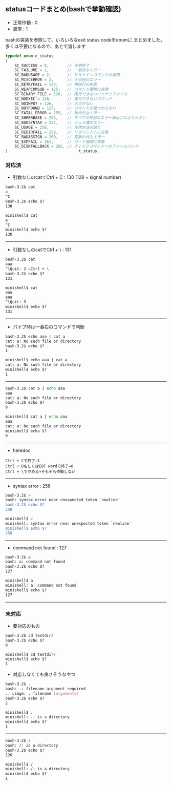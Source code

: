 ## statusコードまとめ(bashで挙動確認)
- 正常作動 : 0
- 異常 : 1

bashの実装を参照して、いろいろなexit status codeをenumに
まとめました。多くは不要になるので、あとで消します
```c
typedef enum e_status
{
	SC_SUCCESS = 0,        // 正常終了
	SC_FAILURE = 1,        // 一般的なエラー
	SC_BADUSAGE = 2,       // ビルトインコマンドの誤用
	SC_MISCERROR = 2,      // その他のエラー
	SC_RETRYFAIL = 124,    // 再試行の失敗
	SC_WEXPCOMSUB = 125,   // コマンド置換に失敗
	SC_BINARY_FILE = 126,  // 実行できないバイナリファイル
	SC_NOEXEC = 126,       // 実行できないコマンド
	SC_NOINPUT = 126,      // 入力がない
	SC_NOTFOUND = 127,     // コマンドが見つからない
	SC_FATAL_ERROR = 255,  // 致命的なエラー
	SC_SHERRBASE = 256,    // すべての特別なエラー値はこれより大きい
	SC_BADSYNTAX = 257,    // シェル構文エラー
	SC_USAGE = 258,        // 使用方法の誤り
	SC_REDIRFAIL = 259,    // リダイレクトに失敗
	SC_BADASSIGN = 260,    // 変数の代入エラー
	SC_EXPFAIL = 261,      // ワード展開に失敗
	SC_DISKFALLBACK = 262, // ディスクコマンドへのフォールバック
}								t_status;
```
### 対応済

- 引数なしのcatでCtrl + C : 130 (128 + signal number)
```sh
bash-3.2$ cat
a
^C
bash-3.2$ echo $?
130
```
```sh
minishell$ cat
a
^C
minishell$ echo $?
130
```
---
- 引数なしのcatでCtrl + \ : 131
```sh
bash-3.2$ cat
aaa
^\Quit: 3 ←Ctrl + \
bash-3.2$ echo $?
131
```
```sh
minishell$ cat
aaa
aaa
^\Quit: 3
minishell$ echo $?
131
```
---
- パイプ時は一番右のコマンドで判断
```sh
bash-3.2$ echo aaa | cat a
cat: a: No such file or directory
bash-3.2$ echo $?
1
```
```sh
minishell$ echo aaa | cat a
cat: a: No such file or directory
minishell$ echo $?
1
```
---
```sh
bash-3.2$ cat a | echo aaa
aaa
cat: a: No such file or directory
bash-3.2$ echo $?
0
```
```sh
minishell$ cat a | echo aaa
aaa
cat: a: No such file or directory
minishell$ echo $?
0
```
---
- heredoc
```
Ctrl + Cで終了→1
Ctrl + DもしくはEOF wordで終了→0
Ctrl + \でやめる→そもそも作動しない
```
---
- syntax error : 258
```sh
bash-3.2$ >
bash: syntax error near unexpected token `newline'
bash-3.2$ echo $?
258
```
```sh
minishell$ >
minishell: syntax error near unexpected token `newline'
minishell$ echo $?
258
```
---
- command not found : 127
```sh
bash-3.2$ a
bash: a: command not found
bash-3.2$ echo $?
127
```
```sh
minishell$ a
minishell: a: command not found
minishell$ echo $?
127
```
---

### 未対応

- 要対応のもの
```sh
bash-3.2$ cd testdir/
bash-3.2$ echo $?
0
```
```sh
minishell$ cd testdir/
minishell$ echo $?
1
```

- 対応しなくても良さそうなやつ
```sh
bash-3.2$ .
bash: .: filename argument required
.: usage: . filename [arguments]
bash-3.2$ echo $?
2
```
```sh
minishell$ .
minishell: .: is a directory
minishell$ echo $?
1
```
---
```sh
bash-3.2$ /
bash: /: is a directory
bash-3.2$ echo $?
126
```
```sh
minishell$ /
minishell: /: is a directory
minishell$ echo $?
1
```

